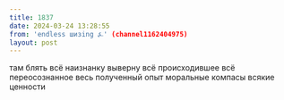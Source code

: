 ```yaml
---
title: 1837
date: 2024-03-24 13:28:55
from: 'endless шизing ⍼' (channel1162404975)
layout: post
---
```


там блять всё наизнанку выверну всё происходившее всё переосознанное весь полученный опыт моральные компасы всякие ценности
